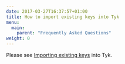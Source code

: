 ```yaml
---
date: 2017-03-27T16:37:57+01:00
title: How to import existing keys into Tyk
menu:
  main:
    parent: "Frequently Asked Questions"
weight: 0 
---
```


Please see [Importing existing keys](https://tyk.io/docs/tyk-rest-api/token-management/#example-importing-existing-keys-into-tyk) into Tyk.



